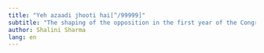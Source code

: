 ```yaml
---
title: "Yeh azaadi jhooti hai[^/99999]"
subtitle: "The shaping of the opposition in the first year of the Congress raj"
author: Shalini Sharma
lang: en
---
```


[^/99999]: I gave a version of this paper at the Annual Conference on South Asia in Madison in 2009. Thanks to Samira Sheikh, Miles Taylor, and the anonymous readers for their constructive advice.
